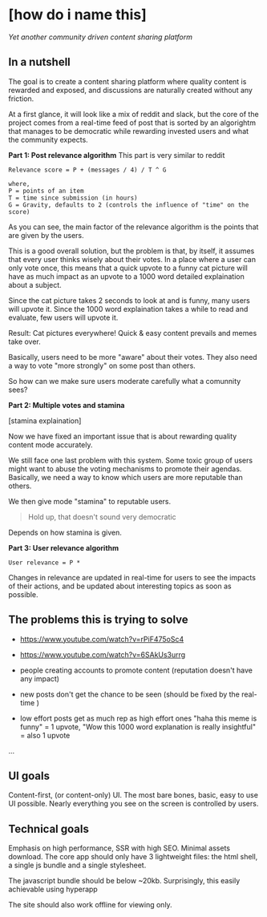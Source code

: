 # [how do i name this]
*Yet another community driven content sharing platform*



## In a nutshell
The goal is to create a content sharing platform 
where quality content is rewarded and exposed,
and discussions are naturally created without any friction.

At a first glance, it will look like a mix of reddit and slack,
but the core of the project comes from a real-time feed of post
that is sorted by an algorightm that manages to be democratic
while rewarding invested users and what the community expects.


**Part 1: Post relevance algorithm**
This part is very similar to reddit
```
Relevance score = P + (messages / 4) / T ^ G

where,
P = points of an item
T = time since submission (in hours)
G = Gravity, defaults to 2 (controls the influence of "time" on the score)

```

As you can see, the main factor of the relevance algorithm is the points that are given by the users.

This is a good overall solution, but the problem is that, by itself, it assumes that every user thinks wisely about their votes. In a place where a user can only vote once, this means that a quick upvote to a funny cat picture will have as much impact as an upvote to a 1000 word detailed explaination about a subject.

Since the cat picture takes 2 seconds to look at and is funny, many users will upvote it.
Since the 1000 word explaination takes a while to read and evaluate, few users will upvote it.

Result: Cat pictures everywhere! Quick & easy content prevails and memes take over.


Basically, users need to be more "aware" about their votes. They also need a way to vote "more strongly" on  some post than others.

So how can we make sure users moderate carefully what a comunnity sees?

**Part 2: Multiple votes and stamina**


[stamina explaination]




Now we have fixed an important issue that is about rewarding quality content mode accurately.

We still face one last problem with this system. Some toxic group of users might want to abuse the voting mechanisms to promote their agendas. 
Basically, we need a way to know which users are more reputable than others.

We then give mode "stamina" to reputable users.

> Hold up, that doesn't sound very democratic

Depends on how stamina is given.



**Part 3: User relevance algorithm**

```
User relevance = P * 
```


Changes in relevance are updated in real-time for users to see
the impacts of their actions, and be updated about interesting
topics as soon as possible.




## The problems this is trying to solve

- https://www.youtube.com/watch?v=rPiF475oSc4
- https://www.youtube.com/watch?v=6SAkUs3urrg
- people creating accounts to promote content (reputation doesn't have any impact)
- new posts don't get the chance to be seen (should be fixed by the real-time )

- low effort posts get as much rep as high effort ones
  "haha this meme is funny" = 1 upvote, "Wow this 1000 word explanation is really insightful" = also 1 upvote

...


## UI goals
Content-first, (or content-only) UI.
The most bare bones, basic, easy to use UI possible.
Nearly everything you see on the screen is controlled by users.


## Technical goals
Emphasis on high performance, SSR with high SEO.
Minimal assets download. The core app should only have 3 lightweight files:
the html shell, a single js bundle and a single stylesheet.

The javascript bundle should be below ~20kb.
Surprisingly, this easily achievable using hyperapp


The site should also work offline for viewing only.


